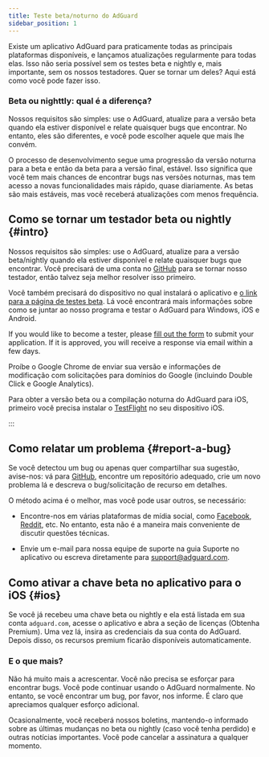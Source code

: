 ```yaml
---
title: Teste beta/noturno do AdGuard
sidebar_position: 1
---
```


Existe um aplicativo AdGuard para praticamente todas as principais plataformas disponíveis, e lançamos atualizações regularmente para todas elas. Isso não seria possível sem os testes beta e nightly e, mais importante, sem os nossos testadores. Quer se tornar um deles? Aqui está como você pode fazer isso.

### Beta ou nighttly: qual é a diferença?

Nossos requisitos são simples: use o AdGuard, atualize para a versão beta quando ela estiver disponível e relate quaisquer bugs que encontrar. No entanto, eles são diferentes, e você pode escolher aquele que mais lhe convém.

O processo de desenvolvimento segue uma progressão da versão noturna para a beta e então da beta para a versão final, estável. Isso significa que você tem mais chances de encontrar bugs nas versões noturnas, mas tem acesso a novas funcionalidades mais rápido, quase diariamente. As betas são mais estáveis, mas você receberá atualizações com menos frequência.

## Como se tornar um testador beta ou nightly {#intro}

Nossos requisitos são simples: use o AdGuard, atualize para a versão beta/nightly quando ela estiver disponível e relate quaisquer bugs que encontrar. Você precisará de uma conta no [GitHub](https://github.com/) para se tornar nosso testador, então talvez seja melhor resolver isso primeiro.

Você também precisará do dispositivo no qual instalará o aplicativo e [o link para a página de testes beta](https://adguard.com/beta.html). Lá você encontrará mais informações sobre como se juntar ao nosso programa e testar o AdGuard para Windows, iOS e Android.

If you would like to become a tester, please [fill out the form](https://surveys.adguard.com/beta_testing_program/form.html) to submit your application. If it is approved, you will receive a response via email within a few days.

Proíbe o Google Chrome de enviar sua versão e informações de modificação com solicitações para domínios do Google (incluindo Double Click e Google Analytics).

Para obter a versão beta ou a compilação noturna do AdGuard para iOS, primeiro você precisa instalar o [TestFlight](https://apps.apple.com/app/testflight/id899247664) no seu dispositivo iOS.

:::

## Como relatar um problema {#report-a-bug}

Se você detectou um bug ou apenas quer compartilhar sua sugestão, avise-nos: vá para [GitHub](https://github.com/AdguardTeam/), encontre um repositório adequado, crie um novo problema lá e descreva o bug/solicitação de recurso em detalhes.

O método acima é o melhor, mas você pode usar outros, se necessário:

- Encontre-nos em várias plataformas de mídia social, como [Facebook](https://www.facebook.com/AdguardEn/), [Reddit](https://www.reddit.com/r/Adguard/), etc. No entanto, esta não é a maneira mais conveniente de discutir questões técnicas.

- Envie um e-mail para nossa equipe de suporte na guia Suporte no aplicativo ou escreva diretamente para [support@adguard.com](mailto:support@adguard.com).

## Como ativar a chave beta no aplicativo para o iOS {#ios}

Se você já recebeu uma chave beta ou nightly e ela está listada em sua conta `adguard.com`, acesse o aplicativo e abra a seção de licenças (Obtenha Premium). Uma vez lá, insira as credenciais da sua conta do AdGuard. Depois disso, os recursos premium ficarão disponíveis automaticamente.

### E o que mais?

Não há muito mais a acrescentar. Você não precisa se esforçar para encontrar bugs. Você pode continuar usando o AdGuard normalmente. No entanto, se você encontrar um bug, por favor, nos informe. É claro que apreciamos qualquer esforço adicional.

Ocasionalmente, você receberá nossos boletins, mantendo-o informado sobre as últimas mudanças no beta ou nightly (caso você tenha perdido) e outras notícias importantes. Você pode cancelar a assinatura a qualquer momento.
